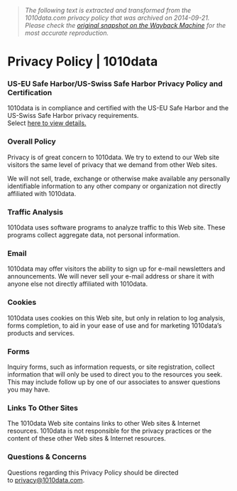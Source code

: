 > *The following text is extracted and transformed from the 1010data.com privacy policy that was archived on 2014-09-21. Please check the [original snapshot on the Wayback Machine](https://web.archive.org/web/20140921041330id_/http%3A//www.1010data.com/information/privacy-policy) for the most accurate reproduction.*

# Privacy Policy | 1010data

### US-EU Safe Harbor/US-Swiss Safe Harbor Privacy Policy and Certification

1010data is in compliance and certified with the US-EU Safe Harbor and the US-Swiss Safe Harbor privacy requirements.   
Select [here to view details.](http://www.1010data.com/information/us-eu-safe-harbor-privacy-policy-and-certification)

### Overall Policy

Privacy is of great concern to 1010data. We try to extend to our Web site visitors the same level of privacy that we demand from other Web sites.

We will not sell, trade, exchange or otherwise make available any personally identifiable information to any other company or organization not directly affiliated with 1010data.

### Traffic Analysis

1010data uses software programs to analyze traffic to this Web site. These programs collect aggregate data, not personal information.

### Email

1010data may offer visitors the ability to sign up for e-mail newsletters and announcements. We will never sell your e-mail address or share it with anyone else not directly affiliated with 1010data.

### Cookies

1010data uses cookies on this Web site, but only in relation to log analysis, forms completion, to aid in your ease of use and for marketing 1010data’s products and services. 

### Forms

Inquiry forms, such as information requests, or site registration, collect information that will only be used to direct you to the resources you seek. This may include follow up by one of our associates to answer questions you may have.

### Links To Other Sites

The 1010data Web site contains links to other Web sites & Internet resources. 1010data is not responsible for the privacy practices or the content of these other Web sites & Internet resources.

### Questions & Concerns

Questions regarding this Privacy Policy should be directed to [privacy@1010data.com](mailto:privacy@1010data.com).
